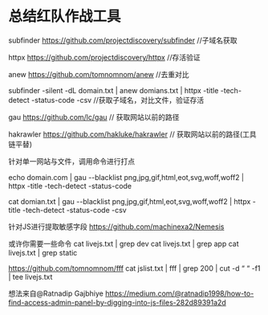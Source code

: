 # 总结红队作战工具

subfinder  https://github.com/projectdiscovery/subfinder  //子域名获取

httpx  https://github.com/projectdiscovery/httpx  //存活验证

anew   https://github.com/tomnomnom/anew  //去重对比


subfinder -silent -dL domain.txt | anew domians.txt | httpx -title -tech-detect -status-code  -csv  //获取子域名，对比文件，验证存活


gau   https://github.com/lc/gau    // 获取网站以前的路径

hakrawler https://github.com/hakluke/hakrawler  // 获取网站以前的路径(工具链平替)


针对单一网站与文件，调用命令进行打点


echo domain.com  | gau  --blacklist  png,jpg,gif,html,eot,svg,woff,woff2  | httpx -title -tech-detect -status-code

cat domian.txt  | gau  --blacklist  png,jpg,gif,html,eot,svg,woff,woff2  | httpx -title -tech-detect -status-code  -csv  


针对JS进行提取敏感字段
https://github.com/machinexa2/Nemesis

或许你需要一些命令
cat livejs.txt | grep dev
cat livejs.txt | grep app
cat livejs.txt | grep static


https://github.com/tomnomnom/fff
cat jslist.txt | fff | grep 200 | cut -d “ “ -f1 | tee livejs.txt


想法来自@Ratnadip Gajbhiye
https://medium.com/@ratnadip1998/how-to-find-access-admin-panel-by-digging-into-js-files-282d89391a2d


